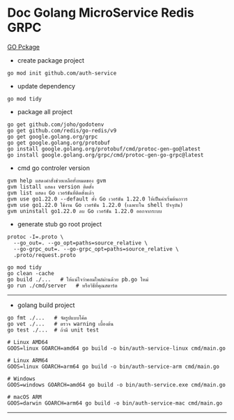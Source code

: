 # Doc Golang MicroService Redis GRPC

[GO Pckage](https://pkg.go.dev/)

- create package project
```
go mod init github.com/auth-service
```

- update dependency
```
go mod tidy 
```

- package all project
```
go get github.com/joho/godotenv
go get github.com/redis/go-redis/v9
go get google.golang.org/grpc
go get google.golang.org/protobuf
go install google.golang.org/protobuf/cmd/protoc-gen-go@latest
go install google.golang.org/grpc/cmd/protoc-gen-go-grpc@latest
```

- cmd go controler version
```
gvm help แสดงคำสั่งช่วยเหลือทั้งหมดของ gvm
gvm listall แสดง version ติดตั้ง
gvm list แสดง Go เวอร์ชันที่ติดตั้งแล้ว
gvm use go1.22.0 --default ตั้ง Go เวอร์ชัน 1.22.0 ให้เป็นค่าเริ่มต้นถาวร
gvm use go1.22.0 ใช้งาน Go เวอร์ชัน 1.22.0 (เฉพาะใน shell ปัจจุบัน)
gvm uninstall go1.22.0 ลบ Go เวอร์ชัน 1.22.0 ออกจากระบบ
```

- generate stub go root project
```
protoc -I=.proto \
  --go_out=. --go_opt=paths=source_relative \
  --go-grpc_out=. --go-grpc_opt=paths=source_relative \
  .proto/request.proto
```


```
go mod tidy
go clean -cache
go build ./...   # ให้แน่ใจว่าคอมไพล์ผ่านด้วย pb.go ใหม่
go run ./cmd/server   # หรือวิธีที่คุณสตาร์ต
```

---
- golang build project
```
go fmt ./...   # จัดรูปแบบโค้ด
go vet ./...   # ตรวจ warning เบื้องต้น
go test ./...  # ถ้ามี unit test
```

```
# Linux AMD64
GOOS=linux GOARCH=amd64 go build -o bin/auth-service-linux cmd/main.go

# Linux ARM64
GOOS=linux GOARCH=arm64 go build -o bin/auth-service-arm cmd/main.go

# Windows
GOOS=windows GOARCH=amd64 go build -o bin/auth-service.exe cmd/main.go

# macOS ARM
GOOS=darwin GOARCH=arm64 go build -o bin/auth-service-mac cmd/main.go

```

---